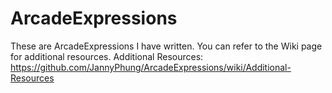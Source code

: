 # ArcadeExpressions
These are ArcadeExpressions I have written. You can refer to the Wiki page for additional resources. 
Additional Resources: https://github.com/JannyPhung/ArcadeExpressions/wiki/Additional-Resources 
